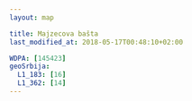 ```yaml
---
layout: map

title: Majzecova bašta
last_modified_at: 2018-05-17T00:48:10+02:00

WDPA: [145423]
geoSrbija:
  L1_183: [16]
  L1_362: [14]
---
```

